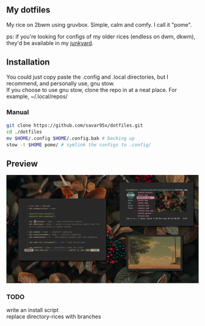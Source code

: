## My dotfiles
My rice on 2bwm using gruvbox. Simple, calm and comfy. I call it "pome".

ps:
if you're looking for configs of my older rices (endless on dwm, dkwm), they'd be available in my [junkyard](https://github.com/savar95x/junkyard).

## Installation
You could just copy paste the .config and .local directories, but I recommend, and personally use, gnu stow.<br>
If you choose to use gnu stow, clone the repo in at a neat place. For example, ~/.local/repos/

### Manual

```bash
git clone https://github.com/savar95x/dotfiles.git
cd ./dotfiles
mv $HOME/.config $HOME/.config.bak # backing up
stow -t $HOME pome/ # symlink the configs to .config/
```

## Preview
<img src=.assets/pome.png />

### TODO
write an install script<br>
replace directory-rices with branches
